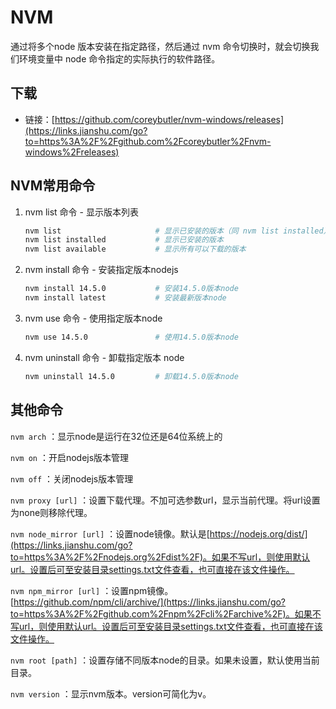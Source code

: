 # NVM

通过将多个node 版本安装在指定路径，然后通过 nvm 命令切换时，就会切换我们环境变量中 node 命令指定的实际执行的软件路径。



## 下载

- 链接：[https://github.com/coreybutler/nvm-windows/releases](https://links.jianshu.com/go?to=https%3A%2F%2Fgithub.com%2Fcoreybutler%2Fnvm-windows%2Freleases)



## NVM常用命令

1. nvm list 命令 - 显示版本列表

   ```bash
   nvm list 					# 显示已安装的版本（同 nvm list installed）
   nvm list installed 			# 显示已安装的版本
   nvm list available 			# 显示所有可以下载的版本
   ```

2. nvm install 命令 - 安装指定版本nodejs

   ```bash
   nvm install 14.5.0 			# 安装14.5.0版本node
   nvm install latest 			# 安装最新版本node
   ```

3. nvm use 命令 - 使用指定版本node

   ```bash
   nvm use 14.5.0 				# 使用14.5.0版本node
   ```

4. nvm uninstall 命令 - 卸载指定版本 node

   ```bash
   nvm uninstall 14.5.0 		# 卸载14.5.0版本node
   ```



## 其他命令

`nvm arch` ：显示node是运行在32位还是64位系统上的

`nvm on` ：开启nodejs版本管理

`nvm off` ：关闭nodejs版本管理

`nvm proxy [url]` ：设置下载代理。不加可选参数url，显示当前代理。将url设置为none则移除代理。

`nvm node_mirror [url]` ：设置node镜像。默认是[https://nodejs.org/dist/](https://links.jianshu.com/go?to=https%3A%2F%2Fnodejs.org%2Fdist%2F)。如果不写url，则使用默认url。设置后可至安装目录settings.txt文件查看，也可直接在该文件操作。

`nvm npm_mirror [url]` ：设置npm镜像。[https://github.com/npm/cli/archive/](https://links.jianshu.com/go?to=https%3A%2F%2Fgithub.com%2Fnpm%2Fcli%2Farchive%2F)。如果不写url，则使用默认url。设置后可至安装目录settings.txt文件查看，也可直接在该文件操作。

`nvm root [path]` ：设置存储不同版本node的目录。如果未设置，默认使用当前目录。

`nvm version` ：显示nvm版本。version可简化为v。